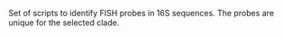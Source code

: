 Set of scripts to identify FISH probes in 16S sequences.
The probes are unique for the selected clade. 
